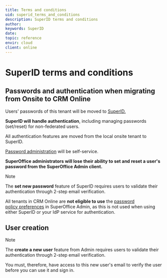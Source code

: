 ```yaml
---
title: Terms and conditions
uid: superid_terms_and_conditions
description: SuperID terms and conditions
author:
keywords: SuperID
date:
topic: reference
envir: cloud
client: online
---
```


# SuperID terms and conditions

## Passwords and authentication when migrating from Onsite to CRM Online

Users' passwords of this tenant will be moved to [SuperID.][1]

**SuperID will handle authentication**, including managing passwords (set/reset) for non-federated users.

All authentication features are moved from the local onsite tenant to SuperID.

[Password administration][2] will be self-service.

**SuperOffice administrators will lose their ability to set and reset a user's password from the SuperOffice Admin client.**

> [!NOTE]
> The **set new password** feature of SuperID requires users to validate their authentication through 2-step email verification.

All tenants in CRM Online are **not eligible to use** the [password policy preferences][3] in SuperOffice Admin, as this is not used when using either SuperID or your IdP service for authentication.

## User creation

> [!NOTE]
> The **create a new user** feature from Admin requires users to validate their authentication through 2-step email verification.

You must, therefore, have access to this new user's email to verify the user before you can use it and sign in.

<!-- Referenced links -->
[1]: overview.md
[2]: ../user/reset-password.md
[3]: ../user/enforce-password-policy.md
